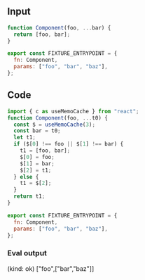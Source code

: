 
## Input

```javascript
function Component(foo, ...bar) {
  return [foo, bar];
}

export const FIXTURE_ENTRYPOINT = {
  fn: Component,
  params: ["foo", "bar", "baz"],
};

```

## Code

```javascript
import { c as useMemoCache } from "react";
function Component(foo, ...t0) {
  const $ = useMemoCache(3);
  const bar = t0;
  let t1;
  if ($[0] !== foo || $[1] !== bar) {
    t1 = [foo, bar];
    $[0] = foo;
    $[1] = bar;
    $[2] = t1;
  } else {
    t1 = $[2];
  }
  return t1;
}

export const FIXTURE_ENTRYPOINT = {
  fn: Component,
  params: ["foo", "bar", "baz"],
};

```
      
### Eval output
(kind: ok) ["foo",["bar","baz"]]